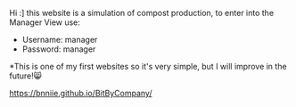 Hi :] this website is a simulation of compost production, to enter into the Manager View use:

- Username: manager
- Password: manager

*This is one of my first websites so it's very simple, but I will improve in the future!😸

https://bnniie.github.io/BitByCompany/
